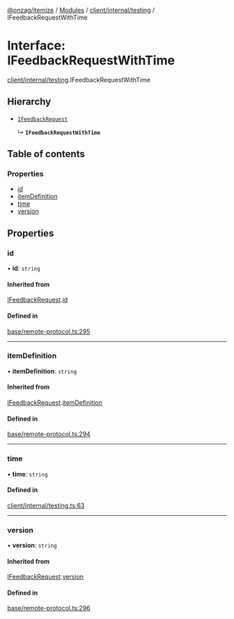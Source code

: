 [@onzag/itemize](../README.md) / [Modules](../modules.md) / [client/internal/testing](../modules/client_internal_testing.md) / IFeedbackRequestWithTime

# Interface: IFeedbackRequestWithTime

[client/internal/testing](../modules/client_internal_testing.md).IFeedbackRequestWithTime

## Hierarchy

- [`IFeedbackRequest`](base_remote_protocol.IFeedbackRequest.md)

  ↳ **`IFeedbackRequestWithTime`**

## Table of contents

### Properties

- [id](client_internal_testing.IFeedbackRequestWithTime.md#id)
- [itemDefinition](client_internal_testing.IFeedbackRequestWithTime.md#itemdefinition)
- [time](client_internal_testing.IFeedbackRequestWithTime.md#time)
- [version](client_internal_testing.IFeedbackRequestWithTime.md#version)

## Properties

### id

• **id**: `string`

#### Inherited from

[IFeedbackRequest](base_remote_protocol.IFeedbackRequest.md).[id](base_remote_protocol.IFeedbackRequest.md#id)

#### Defined in

[base/remote-protocol.ts:295](https://github.com/onzag/itemize/blob/f2db74a5/base/remote-protocol.ts#L295)

___

### itemDefinition

• **itemDefinition**: `string`

#### Inherited from

[IFeedbackRequest](base_remote_protocol.IFeedbackRequest.md).[itemDefinition](base_remote_protocol.IFeedbackRequest.md#itemdefinition)

#### Defined in

[base/remote-protocol.ts:294](https://github.com/onzag/itemize/blob/f2db74a5/base/remote-protocol.ts#L294)

___

### time

• **time**: `string`

#### Defined in

[client/internal/testing.ts:63](https://github.com/onzag/itemize/blob/f2db74a5/client/internal/testing.ts#L63)

___

### version

• **version**: `string`

#### Inherited from

[IFeedbackRequest](base_remote_protocol.IFeedbackRequest.md).[version](base_remote_protocol.IFeedbackRequest.md#version)

#### Defined in

[base/remote-protocol.ts:296](https://github.com/onzag/itemize/blob/f2db74a5/base/remote-protocol.ts#L296)
